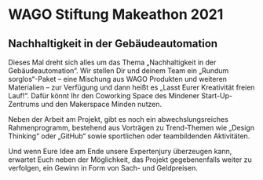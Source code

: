 # WAGO Stiftung Makeathon 2021

## Nachhaltigkeit in der Gebäudeautomation

Dieses Mal dreht sich alles um das Thema „Nachhaltigkeit in der Gebäudeautomation“. Wir stellen Dir und deinem Team ein „Rundum sorglos“-Paket – eine Mischung aus WAGO Produkten und weiteren Materialien – zur Verfügung und dann heißt es „Lasst Eurer Kreativität freien Lauf!“. Dafür könnt Ihr den Coworking Space des Mindener Start-Up-Zentrums und den Makerspace Minden nutzen.  

Neben der Arbeit am Projekt, gibt es noch ein abwechslungsreiches Rahmenprogramm, bestehend aus Vorträgen zu Trend-Themen wie „Design Thinking“ oder „GitHub“ sowie sportlichen oder teambildenden Aktivitäten.  

Und wenn Eure Idee am Ende unsere Expertenjury überzeugen kann, erwartet Euch neben der Möglichkeit, das Projekt gegebenenfalls weiter zu verfolgen, ein Gewinn in Form von Sach- und Geldpreisen.  

